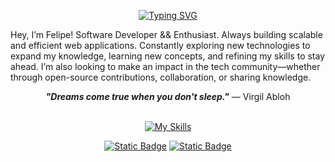 <div align="center">
  
  [![Typing SVG](https://readme-typing-svg.demolab.com?font=Changa&duration=4000&color=F10000&center=true&width=435&lines=%E3%81%AF%E3%81%98%E3%82%81%E3%81%BE%E3%81%97%E3%81%A6%E3%80%82;I'm+Felipe;%E8%B5%A4+...;Aka+...%2C+Ferupin+)](https://git.io/typing-svg)
</div>

<div>
  <p>
Hey, I’m Felipe! Software Developer && Enthusiast. Always building scalable and efficient web applications. Constantly exploring new technologies to expand my knowledge, learning new concepts, and refining my skills to stay ahead. I’m also looking to make an impact in the tech community—whether through open-source contributions, collaboration, or sharing knowledge. 
  </p>
    <div align="center">
      <i><b>"Dreams come true when you don't sleep."</b></i>
       — Virgil Abloh
    </div>
</div>
<br>
<div align="center">

[![My Skills](https://skillicons.dev/icons?i=js,ts,react,nodejs,php,docker,html,css,mongodb,supabase,tailwind,nextjs,git,figma)](https://skillicons.dev)

[![Static Badge](https://img.shields.io/badge/linkedin-700000)](https://www.linkedin.com/in/felipedmats/)
[![Static Badge](https://img.shields.io/badge/instagram-700000)](https://www.instagram.com/muffensu/)
</div>


